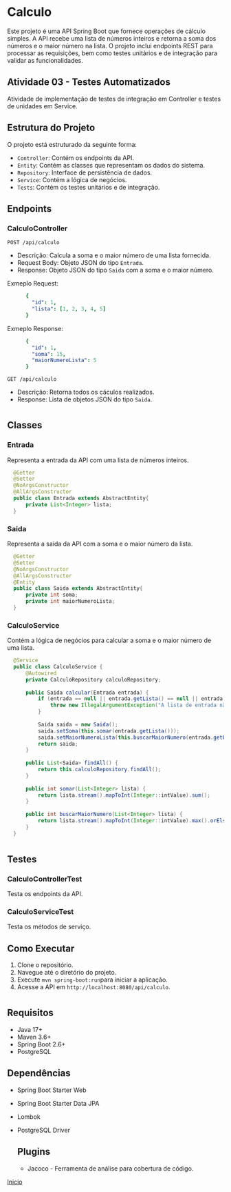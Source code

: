 
# Calculo

Este projeto é uma API Spring Boot que fornece operações de cálculo simples. A API recebe uma lista de números inteiros e retorna a soma dos números e o maior número na lista. O projeto inclui endpoints REST para processar as requisições, bem como testes unitários e de integração para validar as funcionalidades.

## Atividade 03 - Testes Automatizados

Atividade de implementação de testes de integração em Controller e testes de unidades em Service.

## Estrutura do Projeto
O projeto está estruturado da seguinte forma:

* `Controller`: Contém os endpoints da API.
* `Entity`: Contém as classes que representam os dados do sistema.
* `Repository`: Interface de persistência de dados.
* `Service`: Contém a lógica de negócios.
* `Tests`: Contém os testes unitários e de integração.

## Endpoints
### CalculoController

`POST /api/calculo`
 * Descrição: Calcula a soma e o maior número de uma lista fornecida.
 * Request Body: Objeto JSON do tipo `Entrada`.
 * Response: Objeto JSON do tipo `Saida` com a soma e o maior número.
    
  Exmeplo Request:
    
  ```yaml
        {
          "id": 1,
          "lista": [1, 2, 3, 4, 5]
        }

  ```
  Exmeplo Response:
    
  ```yaml
        {
          "id": 1,
          "soma": 15,
          "maiorNumeroLista": 5
        }

  ```
`GET /api/calculo`
* Descrição: Retorna todos os cáculos realizados.
* Response: Lista de objetos JSON do tipo `Saida`.
  
#

## Classes
### Entrada
Representa a entrada da API com uma lista de números inteiros.

```java
  @Getter
  @Setter
  @NoArgsConstructor
  @AllArgsConstructor
  public class Entrada extends AbstractEntity{
      private List<Integer> lista;
  }  
```
### Saida
Representa a saída da API com a soma e o maior número da lista.

```java
  @Getter
  @Setter
  @NoArgsConstructor
  @AllArgsConstructor
  @Entity
  public class Saida extends AbstractEntity{
      private int soma;
      private int maiorNumeroLista;
  }
```
### CalculoService
Contém a lógica de negócios para calcular a soma e o maior número de uma lista.
```java
  @Service
  public class CalculoService {
      @Autowired
      private CalculoRepository calculoRepository;
  
      public Saida calcular(Entrada entrada) {
          if (entrada == null || entrada.getLista() == null || entrada.getLista().isEmpty()) {
              throw new IllegalArgumentException("A lista de entrada não pode ser nula ou vazia");
          }
  
          Saida saida = new Saida();
          saida.setSoma(this.somar(entrada.getLista()));
          saida.setMaiorNumeroLista(this.buscarMaiorNumero(entrada.getLista()));
          return saida;
      }
  
      public List<Saida> findAll() {
          return this.calculoRepository.findAll();
      }
  
      public int somar(List<Integer> lista) {
          return lista.stream().mapToInt(Integer::intValue).sum();
      }
  
      public int buscarMaiorNumero(List<Integer> lista) {
          return lista.stream().mapToInt(Integer::intValue).max().orElseThrow();
      }
  }
```
#

## Testes
### CalculoControllerTest
Testa os endpoints da API.

### CalculoServiceTest
Testa os métodos de serviço.

## Como Executar
1. Clone o repositório.
2. Navegue até o diretório do projeto.
3. Execute `mvn spring-boot:run`para iniciar a aplicação.
4. Acesse a API em `http://localhost:8080/api/calculo`.

#

## Requisitos
* Java 17+
* Maven 3.6+
* Spring Boot 2.6+
* PostgreSQL

## Dependências
* Spring Boot Starter Web
* Spring Boot Starter Data JPA
* Lombok
* PostgreSQL Driver

  ## Plugins
  * Jacoco - Ferramenta de análise para cobertura de código.
  
[Inicio](#calculo)<br>
